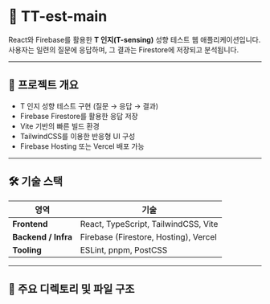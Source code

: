# 🧠 TT-est-main

React와 Firebase를 활용한 **T 인지(T-sensing)** 성향 테스트 웹 애플리케이션입니다.  
사용자는 일련의 질문에 응답하며, 그 결과는 Firestore에 저장되고 분석됩니다.

---

## 📌 프로젝트 개요

- T 인지 성향 테스트 구현 (질문 → 응답 → 결과)
- Firebase Firestore를 활용한 응답 저장
- Vite 기반의 빠른 빌드 환경
- TailwindCSS를 이용한 반응형 UI 구성
- Firebase Hosting 또는 Vercel 배포 가능

---

## 🛠 기술 스택

| 영역 | 기술 |
|------|------|
| **Frontend** | React, TypeScript, TailwindCSS, Vite |
| **Backend / Infra** | Firebase (Firestore, Hosting), Vercel |
| **Tooling** | ESLint, pnpm, PostCSS |

---

## 📁 주요 디렉토리 및 파일 구조

